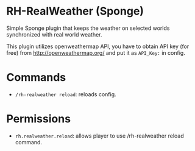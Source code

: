 # RH-RealWeather (Sponge)
Simple Sponge plugin that keeps the weather on selected worlds synchronized with real world weather.

This plugin utilizes openweathermap API, you have to obtain API key (for free) from http://openweathermap.org/ and put it as `API_Key:` in config.

# Commands
* `/rh-realweather reload`: reloads config.

# Permissions
* `rh.realweather.reload`: allows player to use /rh-realweather reload command.